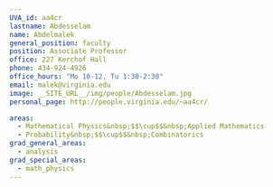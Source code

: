 ```yaml
---
UVA_id: aa4cr
lastname: Abdesselam
name: Abdelmalek
general_position: faculty
position: Associate Professor
office: 227 Kerchof Hall
phone: 434-924-4926
office_hours: "Mo 10-12, Tu 1:30-2:30"
email: malek@virginia.edu
image: __SITE_URL__/img/people/Abdesselam.jpg
personal_page: http://people.virginia.edu/~aa4cr/

areas:
  - Mathematical Physics&nbsp;$$\cup$$&nbsp;Applied Mathematics
  - Probability&nbsp;$$\cup$$&nbsp;Combinatorics
grad_general_areas:
  - analysis
grad_special_areas:
  - math_physics
---
```


